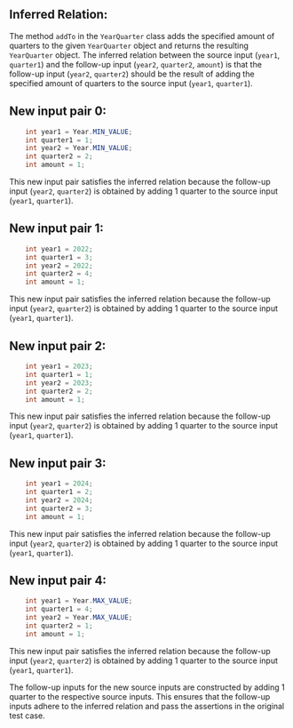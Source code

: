 ## Inferred Relation:
The method `addTo` in the `YearQuarter` class adds the specified amount of quarters to the given `YearQuarter` object and returns the resulting `YearQuarter` object. The inferred relation between the source input (`year1`, `quarter1`) and the follow-up input (`year2`, `quarter2`, `amount`) is that the follow-up input (`year2`, `quarter2`) should be the result of adding the specified amount of quarters to the source input (`year1`, `quarter1`).

## New input pair 0:
```java
    int year1 = Year.MIN_VALUE;
    int quarter1 = 1;
    int year2 = Year.MIN_VALUE;
    int quarter2 = 2;
    int amount = 1;
```
This new input pair satisfies the inferred relation because the follow-up input (`year2`, `quarter2`) is obtained by adding 1 quarter to the source input (`year1`, `quarter1`).

## New input pair 1:
```java
    int year1 = 2022;
    int quarter1 = 3;
    int year2 = 2022;
    int quarter2 = 4;
    int amount = 1;
```
This new input pair satisfies the inferred relation because the follow-up input (`year2`, `quarter2`) is obtained by adding 1 quarter to the source input (`year1`, `quarter1`).

## New input pair 2:
```java
    int year1 = 2023;
    int quarter1 = 1;
    int year2 = 2023;
    int quarter2 = 2;
    int amount = 1;
```
This new input pair satisfies the inferred relation because the follow-up input (`year2`, `quarter2`) is obtained by adding 1 quarter to the source input (`year1`, `quarter1`).

## New input pair 3:
```java
    int year1 = 2024;
    int quarter1 = 2;
    int year2 = 2024;
    int quarter2 = 3;
    int amount = 1;
```
This new input pair satisfies the inferred relation because the follow-up input (`year2`, `quarter2`) is obtained by adding 1 quarter to the source input (`year1`, `quarter1`).

## New input pair 4:
```java
    int year1 = Year.MAX_VALUE;
    int quarter1 = 4;
    int year2 = Year.MAX_VALUE;
    int quarter2 = 1;
    int amount = 1;
```
This new input pair satisfies the inferred relation because the follow-up input (`year2`, `quarter2`) is obtained by adding 1 quarter to the source input (`year1`, `quarter1`).

The follow-up inputs for the new source inputs are constructed by adding 1 quarter to the respective source inputs. This ensures that the follow-up inputs adhere to the inferred relation and pass the assertions in the original test case.